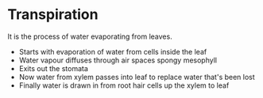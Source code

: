 # Transpiration
 It is the process of water evaporating from leaves.
 - Starts with evaporation of water from cells inside the leaf
 - Water vapour diffuses through air spaces  spongy mesophyll 
 - Exits out the stomata
 - Now water from xylem passes into leaf to replace water that's been lost
 - Finally water is drawn in from root hair cells up the xylem to leaf
